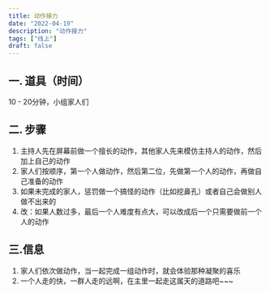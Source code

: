 ```yaml
---
title: 动作接力
date: "2022-04-19"
description: "动作接力"
tags: ["线上"]
draft: false
---
```

## 一. 道具（时间）
10 - 20分钟，小组家人们

## 二. 步骤
1. 主持人先在屏幕前做一个擅长的动作，其他家人先来模仿主持人的动作，然后加上自己的动作
2. 家人们按顺序，第一个人做动作，然后第二位，先做第一个人的动作，再做自己准备的动作
3. 如果未完成的家人，惩罚做一个搞怪的动作（比如挖鼻孔）或者自己会做别人做不出来的
4. 改：如果人数过多，最后一个人难度有点大，可以改成后一个只需要做前一个人的动作


## 三.信息
1. 家人们依次做动作，当一起完成一组动作时，就会体验那种凝聚的喜乐
2. 一个人走的快，一群人走的远啊，在主里一起走这属天的道路吧~~~